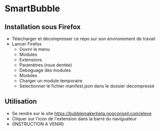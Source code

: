 # SmartBubble

## Installation sous Firefox
- Télecharger et decompresser ce repo sur son environement de travail
- Lancer Firefox 
  - Ouvrir le menu 
  - Modules 
  - Extensions 
  - Paramètres (roue dentée) 
  - Deboguage des modules 
  - Modules 
  - Charger un module temporaire
  - Selectionner le fichier manifest.json dans le dossier decompressé
 
 ## Utilisation
 - Se rendre sur le site https://bubblemakerbeta.npgconseil.com/eleve
 - Cliquer sur l'icon de l'extension dans la barre du naviguateur
 - {INSTRUCTION A VENIR}
